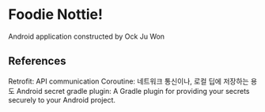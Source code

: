 # Foodie Nottie!

Android application constructed by Ock Ju Won

## References
Retrofit: API communication
Coroutine: 네트워크 통신이나, 로컬 딥에 저장하는 용도
Android secret gradle plugin: A Gradle plugin for providing your secrets securely to your Android project.


##
